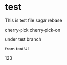 # test
This is test file
sagar
rebase

cherry-pick
cherry-pick-on

under test branch

from test UI

123
